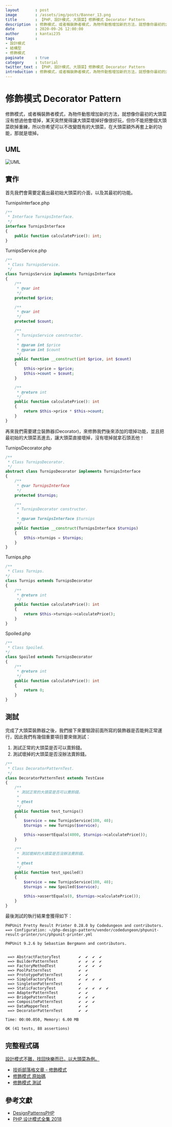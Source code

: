 ```yaml
---
layout       : post
image        : /assets/img/posts/Banner_13.png
title        : 【PHP、設計模式、大頭菜】修飾模式 Decorator Pattern
description  : 修飾模式，或者稱裝飾者模式，為物件動態增加新的方法，就想像你最初的大頭菜沒有想過他會壞掉，某天突然覺得讓大頭菜壞掉好像很好玩，但你不能把整個大頭菜砍掉重練，所以你希望可以不改變既有的大頭菜，在大頭菜額外再套上新的功能，那就是壞掉。
date         : 2020-09-26 12:00:00
author       : kantai235
tags         :
- 設計模式
- 結構型
- 修飾模式
paginate     : true
category     : tutorial
twitter_text : 【PHP、設計模式、大頭菜】修飾模式 Decorator Pattern
introduction : 修飾模式，或者稱裝飾者模式，為物件動態增加新的方法，就想像你最初的大頭菜沒有想過他會壞掉，某天突然覺得讓大頭菜壞掉好像很好玩，但你不能把整個大頭菜砍掉重練，所以你希望可以不改變既有的大頭菜，在大頭菜額外再套上新的功能，那就是壞掉。
---
```


# 修飾模式 Decorator Pattern
修飾模式，或者稱裝飾者模式，為物件動態增加新的方法，就想像你最初的大頭菜沒有想過他會壞掉，某天突然覺得讓大頭菜壞掉好像很好玩，但你不能把整個大頭菜砍掉重練，所以你希望可以不改變既有的大頭菜，在大頭菜額外再套上新的功能，那就是壞掉。

## UML
![UML](https://raw.githubusercontent.com/Kantai235/php-design-pattern/master/DesignPatterns/Structural/DecoratorPattern/UML.png)

## 實作
首先我們會需要定義出最初始大頭菜的介面，以及其最初的功能。

TurnipsInterface.php
```php
/**
 * Interface TurnipsInterface.
 */
interface TurnipsInterface
{
    public function calculatePrice(): int;
}
```

TurnipsService.php
```php
/**
 * Class TurnipsService.
 */
class TurnipsService implements TurnipsInterface
{
    /**
     * @var int
     */
    protected $price;

    /**
     * @var int
     */
    protected $count;

    /**
     * TurnipsService constructor.
     * 
     * @param int $price
     * @param int $count
     */
    public function __construct(int $price, int $count)
    {
        $this->price = $price;
        $this->count = $count;
    }

    /**
     * @return int
     */
    public function calculatePrice(): int
    {
        return $this->price * $this->count;
    }
}
```

再來我們需要建立裝飾器(Decorator)，來修飾我們後來添加的壞掉功能，並且把最初始的大頭菜丟進去，讓大頭菜直接壞掉，沒有壞掉就拿石頭丟他！

TurnipsDecorator.php
```php
/**
 * Class TurnipsDecorator.
 */
abstract class TurnipsDecorator implements TurnipsInterface
{
    /**
     * @var TurnipsInterface
     */
    protected $turnips;

    /**
     * TurnipsDecorator constructor.
     * 
     * @param TurnipsInterface $turnips
     */
    public function __construct(TurnipsInterface $turnips)
    {
        $this->turnips = $turnips;
    }
}
```

Turnips.php
```php
/**
 * Class Turnips.
*/
class Turnips extends TurnipsDecorator
{
    /**
     * @return int
     */
    public function calculatePrice(): int
    {
        return $this->turnips->calculatePrice();
    }
}
```

Spoiled.php
```php
/**
 * Class Spoiled.
*/
class Spoiled extends TurnipsDecorator
{
    /**
     * @return int
     */
    public function calculatePrice(): int
    {
        return 0;
    }
}
```

## 測試
完成了大頭菜裝飾器之後，我們接下來要驗證前面所寫的裝飾器是否能夠正常運行，因此我們有幾個重要項目要來做測試：
1. 測試正常的大頭菜是否可以賣鈴錢。
2. 測試壞掉的大頭菜是否沒辦法賣鈴錢。

```php
/**
 * Class DecoratorPatternTest.
 */
class DecoratorPatternTest extends TestCase
{
    /**
     * 測試正常的大頭菜是否可以賣鈴錢。
     * 
     * @test
     */
    public function test_turnips()
    {
        $service = new TurnipsService(100, 40);
        $turnips = new Turnips($service);

        $this->assertEquals(4000, $turnips->calculatePrice());
    }

    /**
     * 測試壞掉的大頭菜是否沒辦法賣鈴錢。
     * 
     * @test
     */
    public function test_spoiled()
    {
        $service = new TurnipsService(100, 40);
        $turnips = new Spoiled($service);

        $this->assertEquals(0, $turnips->calculatePrice());
    }
}
```

最後測試的執行結果會獲得如下：

```
PHPUnit Pretty Result Printer 0.28.0 by Codedungeon and contributors.
==> Configuration: ~/php-design-pattern/vendor/codedungeon/phpunit-result-printer/src/phpunit-printer.yml

PHPUnit 9.2.6 by Sebastian Bergmann and contributors.


 ==> AbstractFactoryTest        ✔  ✔  ✔  ✔  
 ==> BuilderPatternTest         ✔  ✔  ✔  ✔  
 ==> FactoryMethodTest          ✔  ✔  ✔  ✔  
 ==> PoolPatternTest            ✔  ✔  
 ==> PrototypePatternTest       ✔  ✔  
 ==> SimpleFactoryTest          ✔  ✔  ✔  ✔  
 ==> SingletonPatternTest       ✔  
 ==> StaticFactoryTest          ✔  ✔  ✔  ✔  ✔  
 ==> AdapterPatternTest         ✔  ✔  
 ==> BridgePatternTest          ✔  ✔  ✔  
 ==> CompositePatternTest       ✔  ✔  ✔  
 ==> DataMapperTest             ✔  ✔  
 ==> DecoratorPatternTest       ✔  ✔  

Time: 00:00.050, Memory: 6.00 MB

OK (41 tests, 88 assertions)
```

## 完整程式碼
[設計模式不難，找回快樂而已，以大頭菜為例。](https://github.com/Kantai235/php-design-pattern)
- [技術部落格文章 - 修飾模式](https://kantai235.github.io/DecoratorPattern)
- [修飾模式 原始碼](https://github.com/Kantai235/php-design-pattern/master/DesignPatterns/Structural/DecoratorPattern)
- [修飾模式 測試](https://github.com/Kantai235/php-design-pattern/master/Tests/Structural/DecoratorPatternTest.php)

## 參考文獻
- [DesignPatternsPHP](https://github.com/domnikl/DesignPatternsPHP)
- [PHP 设计模式全集 2018](https://learnku.com/docs/php-design-patterns/2018)
